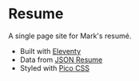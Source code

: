 # Resume

A single page site for Mark's resumé.

* Built with [Eleventy](https://11ty.dev)
* Data from [JSON Resume](https://jsonresume.org)
* Styled with [Pico CSS](http://picocss.com)
